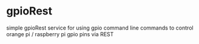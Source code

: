 # gpioRest
simple gpioRest service for using gpio command line commands to control orange pi / raspberry pi gpio pins via REST
